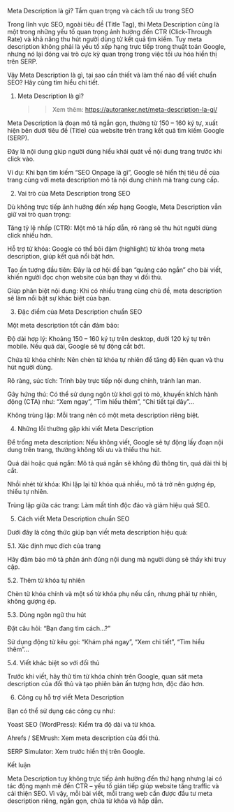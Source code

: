 Meta Description là gì? Tầm quan trọng và cách tối ưu trong SEO

Trong lĩnh vực SEO, ngoài tiêu đề (Title Tag), thì Meta Description cũng là một trong những yếu tố quan trọng ảnh hưởng đến CTR (Click-Through Rate) và khả năng thu hút người dùng từ kết quả tìm kiếm. Tuy meta description không phải là yếu tố xếp hạng trực tiếp trong thuật toán Google, nhưng nó lại đóng vai trò cực kỳ quan trọng trong việc tối ưu hóa hiển thị trên SERP.

Vậy Meta Description là gì, tại sao cần thiết và làm thế nào để viết chuẩn SEO? Hãy cùng tìm hiểu chi tiết.

1. Meta Description là gì?

   >>Xem thêm: https://autoranker.net/meta-description-la-gi/

Meta Description là đoạn mô tả ngắn gọn, thường từ 150 – 160 ký tự, xuất hiện bên dưới tiêu đề (Title) của website trên trang kết quả tìm kiếm Google (SERP).

Đây là nội dung giúp người dùng hiểu khái quát về nội dung trang trước khi click vào.

Ví dụ: Khi bạn tìm kiếm “SEO Onpage là gì”, Google sẽ hiển thị tiêu đề của trang cùng với meta description mô tả nội dung chính mà trang cung cấp.

2. Vai trò của Meta Description trong SEO

Dù không trực tiếp ảnh hưởng đến xếp hạng Google, Meta Description vẫn giữ vai trò quan trọng:

Tăng tỷ lệ nhấp (CTR): Một mô tả hấp dẫn, rõ ràng sẽ thu hút người dùng click nhiều hơn.

Hỗ trợ từ khóa: Google có thể bôi đậm (highlight) từ khóa trong meta description, giúp kết quả nổi bật hơn.

Tạo ấn tượng đầu tiên: Đây là cơ hội để bạn “quảng cáo ngắn” cho bài viết, khiến người đọc chọn website của bạn thay vì đối thủ.

Giúp phân biệt nội dung: Khi có nhiều trang cùng chủ đề, meta description sẽ làm nổi bật sự khác biệt của bạn.

3. Đặc điểm của Meta Description chuẩn SEO

Một meta description tốt cần đảm bảo:

Độ dài hợp lý: Khoảng 150 – 160 ký tự trên desktop, dưới 120 ký tự trên mobile. Nếu quá dài, Google sẽ tự động cắt bớt.

Chứa từ khóa chính: Nên chèn từ khóa tự nhiên để tăng độ liên quan và thu hút người dùng.

Rõ ràng, súc tích: Trình bày trực tiếp nội dung chính, tránh lan man.

Gây hứng thú: Có thể sử dụng ngôn từ khơi gợi tò mò, khuyến khích hành động (CTA) như: “Xem ngay”, “Tìm hiểu thêm”, “Chi tiết tại đây”…

Không trùng lặp: Mỗi trang nên có một meta description riêng biệt.

4. Những lỗi thường gặp khi viết Meta Description

Để trống meta description: Nếu không viết, Google sẽ tự động lấy đoạn nội dung trên trang, thường không tối ưu và thiếu thu hút.

Quá dài hoặc quá ngắn: Mô tả quá ngắn sẽ không đủ thông tin, quá dài thì bị cắt.

Nhồi nhét từ khóa: Khi lặp lại từ khóa quá nhiều, mô tả trở nên gượng ép, thiếu tự nhiên.

Trùng lặp giữa các trang: Làm mất tính độc đáo và giảm hiệu quả SEO.

5. Cách viết Meta Description chuẩn SEO

Dưới đây là công thức giúp bạn viết meta description hiệu quả:

5.1. Xác định mục đích của trang

Hãy đảm bảo mô tả phản ánh đúng nội dung mà người dùng sẽ thấy khi truy cập.

5.2. Thêm từ khóa tự nhiên

Chèn từ khóa chính và một số từ khóa phụ nếu cần, nhưng phải tự nhiên, không gượng ép.

5.3. Dùng ngôn ngữ thu hút

Đặt câu hỏi: “Bạn đang tìm cách…?”

Sử dụng động từ kêu gọi: “Khám phá ngay”, “Xem chi tiết”, “Tìm hiểu thêm”…

5.4. Viết khác biệt so với đối thủ

Trước khi viết, hãy thử tìm từ khóa chính trên Google, quan sát meta description của đối thủ và tạo phiên bản ấn tượng hơn, độc đáo hơn.

6. Công cụ hỗ trợ viết Meta Description

Bạn có thể sử dụng các công cụ như:

Yoast SEO (WordPress): Kiểm tra độ dài và từ khóa.

Ahrefs / SEMrush: Xem meta description của đối thủ.

SERP Simulator: Xem trước hiển thị trên Google.

Kết luận

Meta Description tuy không trực tiếp ảnh hưởng đến thứ hạng nhưng lại có tác động mạnh mẽ đến CTR – yếu tố gián tiếp giúp website tăng traffic và cải thiện SEO. Vì vậy, mỗi bài viết, mỗi trang web cần được đầu tư meta description riêng, ngắn gọn, chứa từ khóa và hấp dẫn.
